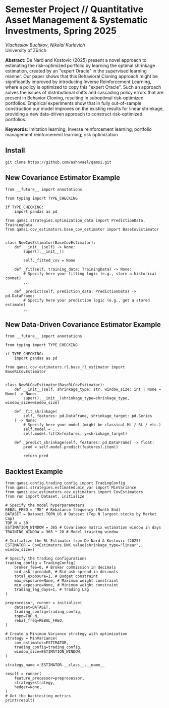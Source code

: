 # Semester Project // Quantitative Asset Management & Systematic Investments, Spring 2025
_Viacheslav Buchkov_, _Nikolai Kurlovich_\
University of Zürich

**Abstract**: De Nard and Kostovic (2025) present a novel approach to estimating the risk-optimized portfolio by learning the optimal shrinkage estimation, created by an "expert Oracle" in the supervised learning manner. Our paper shows that this Behavioral Cloning approach might be significantly improved by introducing Inverse Reinforcement Learning, where a policy is optimized to copy this "expert Oracle". Such an approach solves the issues of distributional shifts and cascading policy errors that are present in Behavior Cloning, resulting in suboptimal risk-optimized portfolios. Empirical experiments show that in fully out-of-sample construction our model improves on the existing results for linear shrinkage, providing a new data-driven approach to construct risk-optimized portfolios.

**Keywords**: Imitation learning; Inverse reinforcement learning; portfolio management reinforcement learning; risk optimization

## Install

```
git clone https://github.com/ashnvael/qamsi.git
```

## New Covariance Estimator Example

```
from __future__ import annotations

from typing import TYPE_CHECKING

if TYPE_CHECKING:
    import pandas as pd

from qamsi.strategies.optimization_data import PredictionData, TrainingData
from qamsi.cov_estimators.base_cov_estimator import BaseCovEstimator


class NewCovEstimator(BaseCovEstimator):
    def __init__(self) -> None:
        super().__init__()

        self._fitted_cov = None

    def _fit(self, training_data: TrainingData) -> None:
        # Specify here your fitting logic (e.g., store a historical covmat)
        ...

    def _predict(self, prediction_data: PredictionData) -> pd.DataFrame:
        # Specify here your prediction logic (e.g., get a stored estimate)
        ...
```

## New Data-Driven Covariance Estimator Example

```
from __future__ import annotations

from typing import TYPE_CHECKING

if TYPE_CHECKING:
    import pandas as pd

from qamsi.cov_estimators.rl.base_rl_estimator import BaseRLCovEstimator


class NewRLCovEstimator(BaseRLCovEstimator):
    def __init__(self, shrinkage_type: str, window_size: int | None = None) -> None:
        super().__init__(shrinkage_type=shrinkage_type, window_size=window_size)

    def _fit_shrinkage(
        self, features: pd.DataFrame, shrinkage_target: pd.Series
    ) -> None:
        # Specify here your model (might be classical ML / RL / etc.)
        self.model = ...
        self.model.fit(X=features, y=shrinkage_target)

    def _predict_shrinkage(self, features: pd.DataFrame) -> float:
        pred = self.model.predict(features).item()

        return pred
```

## Backtest Example

```
from qamsi.config.trading_config import TradingConfig
from qamsi.strategies.estimated.min_var import MinVariance
from qamsi.cov_estimators.cov_estimators import CovEstimators
from run import Dataset, initialize

# Specify the model hyperparameters
REBAL_FREQ = "ME" # Rebalance frequency (Month End)
DATASET = Dataset.TOPN_US # Dataset (Top N largest stocks by Market Cap)
TOP_N = 30
ESTIMATION_WINDOW = 365 # Covariance matrix wstimation window in days
TRAINING_WINDOW = 365 * 20 # Model training window

# Initialize the RL Estimator from De Nard & Kostovic (2025)
ESTIMATOR = CovEstimators.DNK.value(shrinkage_type="linear", window_size=)

# Specify the trading configurations
trading_config = TradingConfig(
    broker_fee=0, # Broker commission in decimals
    bid_ask_spread=0, # Bid-ask spread in decimals
    total_exposure=1, # Budget constraint
    max_exposure=None, # Maximum weight constraint
    min_exposure=None, # Minimum weight constraint
    trading_lag_days=1, # Trading Lag
)

preprocessor, runner = initialize(
    dataset=DATASET,
    trading_config=trading_config,
    topn=TOP_N,
    rebal_freq=REBAL_FREQ,
)

# Create a Minimum Variance strategy with optimization
strategy = MinVariance(
    cov_estimator=ESTIMATOR,
    trading_config=trading_config,
    window_size=ESTIMATION_WINDOW,
)

strategy_name = ESTIMATOR.__class__.__name__

result = runner(
    feature_processor=preprocessor,
    strategy=strategy,
    hedger=None,
)
# Get the backtesting metrics
print(result)
```
